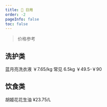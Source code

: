 ```yaml
---
title: 🎁 日用
order: -2
pageInfo: false
toc: false
---
```


> 价格参考

## 洗护类

蓝月亮洗衣液 ￥7.65/kg 常见 6.5kg ￥49.5-￥90

## 饮食类

胡姬花花生油 ¥23.75/L 

